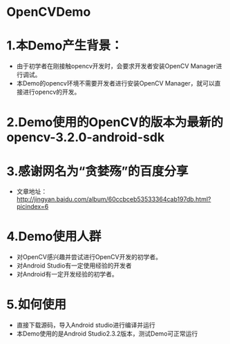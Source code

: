 # OpenCVDemo
# 1.本Demo产生背景：
- 由于初学者在刚接触opencv开发时，会要求开发者安装OpenCV Manager进行调试。
- 本Demo的opencv环境不需要开发者进行安装OpenCV Manager，就可以直接进行opencv的开发。

# 2.Demo使用的OpenCV的版本为最新的 opencv-3.2.0-android-sdk

# 3.感谢网名为“贪婪殇”的百度分享
- 文章地址：http://jingyan.baidu.com/album/60ccbceb53533364cab197db.html?picindex=6

# 4.Demo使用人群
- 对OpenCV感兴趣并尝试进行OpenCV开发的初学者。
- 对Android Studio有一定使用经验的开发者
- 对Android有一定开发经验的初学者。

# 5.如何使用
- 直接下载源码，导入Android studio进行编译并运行
- 本Demo使用的是Android Studio2.3.2版本，测试Demo可正常运行